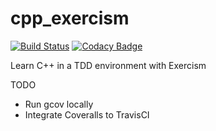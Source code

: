 # cpp_exercism

[![Build Status](https://travis-ci.com/tqa236/cpp_exercism.svg?branch=master)](https://travis-ci.com/tqa236/cpp_exercism)
[![Codacy Badge](https://api.codacy.com/project/badge/Grade/61fd4c8fc29b4e62ad5ff19098e245fb)](https://www.codacy.com/app/tqa236/cpp_exercism?utm_source=github.com&utm_medium=referral&utm_content=tqa236/cpp_exercism&utm_campaign=Badge_Grade)

Learn C++ in a TDD environment with Exercism

TODO

-   Run gcov locally
-   Integrate Coveralls to TravisCI
